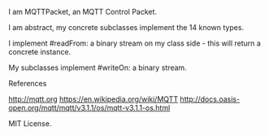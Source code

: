 I am MQTTPacket, an MQTT Control Packet.

I am abstract, my concrete subclasses implement the 14 known types.

I implement #readFrom: a binary stream on my class side - this will return a concrete instance.

My subclasses implement #writeOn: a binary stream.

References 

http://mqtt.org
https://en.wikipedia.org/wiki/MQTT
http://docs.oasis-open.org/mqtt/mqtt/v3.1.1/os/mqtt-v3.1.1-os.html

MIT License.